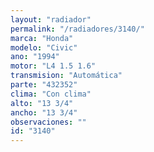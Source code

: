 ```yaml
---
layout: "radiador"
permalink: "/radiadores/3140/"
marca: "Honda"
modelo: "Civic"
ano: "1994"
motor: "L4 1.5 1.6"
transmision: "Automática"
parte: "432352"
clima: "Con clima"
alto: "13 3/4"
ancho: "13 3/4"
observaciones: ""
id: "3140"
---
```


